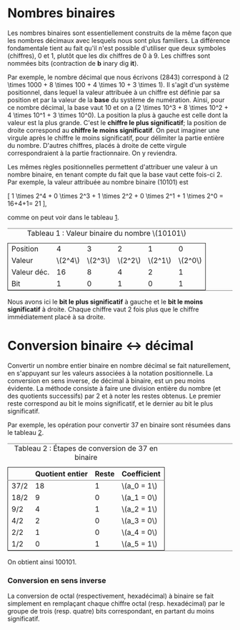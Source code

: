 # Nombres binaires

Les nombres binaires sont essentiellement construits de la même façon
que les nombres décimaux avec lesquels nous sont plus familiers. La
différence fondamentale tient au fait qu'il n'est possible d'utiliser
que deux symboles (chiffres), 0 et 1, plutôt que les dix chiffres de 0
à 9. Les chiffres sont nommées bits (contraction de **b** inary dig
**it**).

Par exemple, le nombre décimal que nous écrivons \(2843\) correspond à
\(2 \times 1000 + 8 \times 100 + 4 \times 10 + 3 \times 1\). Il s'agit
d'un système positionnel, dans lequel la valeur attribuée à un chiffre
est définie par sa position et par la valeur de la **base** du système
de numération. Ainsi, pour ce nombre décimal, la base vaut 10 et on a
\(2 \times 10^3 + 8 \times 10^2 + 4 \times 10^1 + 3 \times 10^0\). La
position la plus à gauche est celle dont la valeur est la plus
grande. C'est le **chiffre le plus significatif**; la position de droite
correspond au **chiffre le moins significatif**. On peut imaginer une
virgule après le chiffre le moins significatif, pour délimiter la
partie entière du nombre. D'autres chiffres, placés à droite de cette
virgule correspondraient à la partie fractionnaire. On y reviendra.

Les mêmes règles positionnelles permettent d'attribuer une valeur à un
nombre binaire, en tenant compte du fait que la base vaut cette
fois-ci 2. Par exemple, la valeur attribuée au nombre binaire
\(10101\) est 

\[ 1 \times 2^4 + 0 \times 2^3 + 1 \times 2^2 + 0 \times 2^1 + 1
\times 2^0 = 16+4+1= 21 \],

comme on peut voir dans le tableau [1](#org9d95b45).

<table id="org9d95b45" border="2" cellspacing="0" cellpadding="6" rules="groups" frame="hsides">
<caption class="t-above"><span class="table-number">Tableau 1 :</span> Valeur binaire du nombre \(10101\)</caption>

<colgroup>
<col  class="org-left" />

<col  class="org-right" />

<col  class="org-right" />

<col  class="org-right" />

<col  class="org-right" />

<col  class="org-right" />
</colgroup>
<tbody>
<tr>
<td class="org-left">Position</td>
<td class="org-right">4</td>
<td class="org-right">3</td>
<td class="org-right">2</td>
<td class="org-right">1</td>
<td class="org-right">0</td>
</tr>


<tr>
<td class="org-left">Valeur</td>
<td class="org-right">\(2^4\)</td>
<td class="org-right">\(2^3\)</td>
<td class="org-right">\(2^2\)</td>
<td class="org-right">\(2^1\)</td>
<td class="org-right">\(2^0\)</td>
</tr>


<tr>
<td class="org-left">Valeur déc.</td>
<td class="org-right">16</td>
<td class="org-right">8</td>
<td class="org-right">4</td>
<td class="org-right">2</td>
<td class="org-right">1</td>
</tr>


<tr>
<td class="org-left">Bit</td>
<td class="org-right">1</td>
<td class="org-right">0</td>
<td class="org-right">1</td>
<td class="org-right">0</td>
<td class="org-right">1</td>
</tr>
</tbody>
</table>

Nous avons ici le **bit le plus significatif** à gauche et le **bit le
moins significatif** à droite. Chaque chiffre vaut 2 fois plus que le
chiffre immédiatement placé à sa droite.


# Conversion binaire <-> décimal

Convertir un nombre entier binaire en nombre décimal se fait
naturellement, en s'appuyant sur les valeurs associées à la notation
positionnelle. La conversion en sens inverse, de décimal à binaire,
est un peu moins évidente. La méthode consiste à faire une division
entière du nombre (et des quotients successifs) par 2 et à noter les
restes obtenus. Le premier reste correspond au bit le moins
significatif, et le dernier au bit le plus significatif.

Par exemple, les opération pour convertir 37 en binaire sont résumées
dans le tableau [2](#org26bffc8).

<table id="org26bffc8" border="2" cellspacing="0" cellpadding="6" rules="groups" frame="hsides">
<caption class="t-above"><span class="table-number">Tableau 2 :</span> Étapes de conversion de 37 en binaire</caption>

<colgroup>
<col  class="org-left" />

<col  class="org-right" />

<col  class="org-right" />

<col  class="org-left" />
</colgroup>
<thead>
<tr>
<th scope="col" class="org-left">&#xa0;</th>
<th scope="col" class="org-right">Quotient entier</th>
<th scope="col" class="org-right">Reste</th>
<th scope="col" class="org-left">Coefficient</th>
</tr>
</thead>

<tbody>
<tr>
<td class="org-left">37/2</td>
<td class="org-right">18</td>
<td class="org-right">1</td>
<td class="org-left">\(a_0 = 1\)</td>
</tr>


<tr>
<td class="org-left">18/2</td>
<td class="org-right">9</td>
<td class="org-right">0</td>
<td class="org-left">\(a_1 = 0\)</td>
</tr>


<tr>
<td class="org-left">9/2</td>
<td class="org-right">4</td>
<td class="org-right">1</td>
<td class="org-left">\(a_2 = 1\)</td>
</tr>


<tr>
<td class="org-left">4/2</td>
<td class="org-right">2</td>
<td class="org-right">0</td>
<td class="org-left">\(a_3 = 0\)</td>
</tr>


<tr>
<td class="org-left">2/2</td>
<td class="org-right">1</td>
<td class="org-right">0</td>
<td class="org-left">\(a_4 = 0\)</td>
</tr>


<tr>
<td class="org-left">1/2</td>
<td class="org-right">0</td>
<td class="org-right">1</td>
<td class="org-left">\(a_5 = 1\)</td>
</tr>
</tbody>
</table>

On obtient ainsi 100101.

### Conversion en sens inverse

La conversion de octal (respectivement, hexadécimal) à binaire se fait
simplement en remplaçant chaque chiffre octal (resp. hexadécimal) par
le groupe de trois (resp. quatre) bits correspondant, en partant du
moins significatif.
